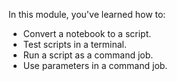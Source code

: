 In this module, you've learned how to:

- Convert a notebook to a script.
- Test scripts in a terminal.
- Run a script as a command job.
- Use parameters in a command job.